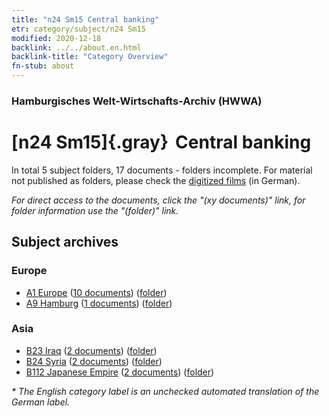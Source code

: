 ```yaml
---
title: "n24 Sm15 Central banking"
etr: category/subject/n24 Sm15
modified: 2020-12-18
backlink: ../../about.en.html
backlink-title: "Category Overview"
fn-stub: about
---
```


### Hamburgisches Welt-Wirtschafts-Archiv (HWWA)
# [n24 Sm15]{.gray}&#8201; Central banking&#160; 





In total 5 subject folders, 17 documents - folders incomplete.
For material not published as folders, please check the [digitized films](/film/h1_sh) (in German).

_For direct access to the documents, click the "(xy documents)" link, for folder information use the "(folder)" link._

## Subject archives



### Europe

- [A1 Europe](../../../geo/about.en.html#A1) (<a href="https://dfg-viewer.de/show/?tx_dlf[id]=https://pm20.zbw.eu/mets/sh/1408xx/140892/1617xx/161738/public.mets.en.xml" target="_blank">10 documents</a>) ([folder](http://purl.org/pressemappe20/folder/sh/140892,161738))
- [A9 Hamburg](../../../geo/about.en.html#A9) (<a href="https://dfg-viewer.de/show/?tx_dlf[id]=https://pm20.zbw.eu/mets/sh/1409xx/140905/1617xx/161738/public.mets.en.xml" target="_blank">1 documents</a>) ([folder](http://purl.org/pressemappe20/folder/sh/140905,161738))

### Asia

- [B23 Iraq](../../../geo/about.en.html#B23) (<a href="https://dfg-viewer.de/show/?tx_dlf[id]=https://pm20.zbw.eu/mets/sh/1411xx/141113/1617xx/161738/public.mets.en.xml" target="_blank">2 documents</a>) ([folder](http://purl.org/pressemappe20/folder/sh/141113,161738))
- [B24 Syria](../../../geo/about.en.html#B24) (<a href="https://dfg-viewer.de/show/?tx_dlf[id]=https://pm20.zbw.eu/mets/sh/1411xx/141114/1617xx/161738/public.mets.en.xml" target="_blank">2 documents</a>) ([folder](http://purl.org/pressemappe20/folder/sh/141114,161738))
- [B112 Japanese Empire](../../../geo/about.en.html#B112) (<a href="https://dfg-viewer.de/show/?tx_dlf[id]=https://pm20.zbw.eu/mets/sh/1412xx/141273/1617xx/161738/public.mets.en.xml" target="_blank">2 documents</a>) ([folder](http://purl.org/pressemappe20/folder/sh/141273,161738))


_* The English category label is an unchecked automated translation of the German label._

